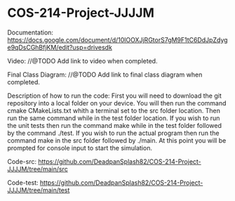 # COS-214-Project-JJJJM
Documentation: https://docs.google.com/document/d/10lOOXJjRGtorS7gM9F1tC6DdJpZdyge9qDsCGhBfjKM/edit?usp=drivesdk

Video: //@TODO Add link to video when completed.

Final Class Diagram: //@TODO Add link to final class diagram when completed.

Description of how to run the code: 
First you will need to download the git repository into a local folder on your device. You will then run the command cmake CMakeLists.txt whith a terminal set to the
src folder location. Then run the same command while in the test folder location. If you wish to run the unit tests then run the command make while in the test folder
followed by the command ./test. If you wish to run the actual program then run the command make in the src folder followed by ./main. At this point you will be
prompted for console input to start the simulation.

Code-src: https://github.com/DeadpanSplash82/COS-214-Project-JJJJM/tree/main/src

Code-test: https://github.com/DeadpanSplash82/COS-214-Project-JJJJM/tree/main/test
